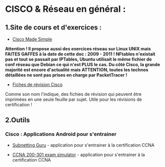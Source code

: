 # CISCO & Réseau en général :

## 1.Site de cours et d'exercices :

- [Cisco Made Simple](http://www.ciscomadesimple.be)


**Attention ! Il propose aussi des exercices réseau sur Linux UNIX mais FAITES GAFFES à la date de cette doc : 2009 - 2011 ! NFtables n'existait pas et tout se passait par IPTables, Ubuntu utilisait le même fichier de conf réseau que Debian ce qui n'est PLUS le cas. Du côté Cisco, la grande majorité est encore d'actualité mais ATTENTION, toutes les technos détaillées ne sont pas prises en charge par PacketTracer !**

- [Fiches de révision Cisco](https://packetlife.net/library/cheat-sheets/)

Comme son nom l'indique, des fichies de révision qui peuvent être imprimées en une seule feuille par sujet. Utile pour les révisions de certification !



## 2.Outils

### Cisco : Applications Android pour s'entrainer

- [Subnetting Guru](https://play.google.com/store/apps/details?id=com.ouhammou.apps.subnetting_guru) - application pour s'entrainer à la certification CCNA

- [CCNA 200-301 exam simulator](https://play.google.com/store/apps/details?id=mhmidi.com.ccna200301examsim) - application pour s'entrainer à la certification CCNA
